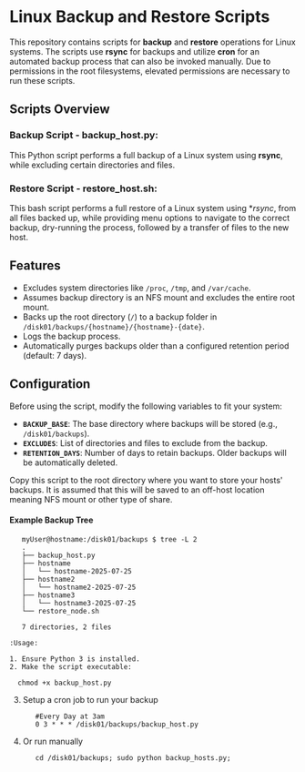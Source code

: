 # Linux Backup and Restore Scripts

This repository contains scripts for **backup** and **restore** operations for Linux systems. The scripts use **rsync** for backups and utilize **cron** for an automated backup process that can also be invoked manually. Due to permissions in the root filesystems, elevated permissions are necessary to run these scripts. 

## Scripts Overview

### Backup Script - backup_host.py:
   This Python script performs a full backup of a Linux system using **rsync**, while excluding certain directories and files.

### Restore Script - restore_host.sh:
   This bash script performs a full restore of a Linux system using **rsync*, from all files backed up, while providing menu options to navigate to the correct backup, dry-running the process, followed by a transfer of files to the new host. 

## Features

- Excludes system directories like `/proc`, `/tmp`, and `/var/cache`.
- Assumes backup directory is an NFS mount and excludes the entire root mount.
- Backs up the root directory (`/`) to a backup folder in `/disk01/backups/{hostname}/{hostname}-{date}`.
- Logs the backup process.
- Automatically purges backups older than a configured retention period (default: 7 days).

## Configuration

Before using the script, modify the following variables to fit your system:

- **`BACKUP_BASE`**: The base directory where backups will be stored (e.g., `/disk01/backups`).
- **`EXCLUDES`**: List of directories and files to exclude from the backup.
- **`RETENTION_DAYS`**: Number of days to retain backups. Older backups will be automatically deleted.

Copy this script to the root directory where you want to store your hosts' backups. It is assumed that this will be saved to an off-host location meaning NFS mount or other type of share. 

#### Example Backup Tree

```
   myUser@hostname:/disk01/backups $ tree -L 2
   .
   ├── backup_host.py
   ├── hostname
   │   └── hostname-2025-07-25
   ├── hostname2
   │   └── hostname2-2025-07-25
   ├── hostname3
   │   └── hostname3-2025-07-25
   └── restore_node.sh

   7 directories, 2 files

:Usage:

1. Ensure Python 3 is installed.
2. Make the script executable:
   ```
      chmod +x backup_host.py
3. Setup a cron job to run your backup
   ```
      #Every Day at 3am
      0 3 * * * /disk01/backups/backup_host.py

4. Or run manually
    ```
       cd /disk01/backups; sudo python backup_hosts.py;
